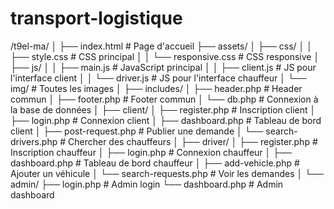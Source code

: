 # transport-logistique
/t9el-ma/
│
├── index.html                  # Page d'accueil
├── assets/
│   ├── css/
│   │   ├── style.css           # CSS principal
│   │   └── responsive.css      # CSS responsive
│   ├── js/
│   │   ├── main.js             # JavaScript principal
│   │   ├── client.js           # JS pour l'interface client
│   │   └── driver.js           # JS pour l'interface chauffeur
│   └── img/                    # Toutes les images
│
├── includes/
│   ├── header.php              # Header commun
│   ├── footer.php              # Footer commun
│   └── db.php                  # Connexion à la base de données
│
├── client/
│   ├── register.php            # Inscription client
│   ├── login.php               # Connexion client
│   ├── dashboard.php           # Tableau de bord client
│   ├── post-request.php        # Publier une demande
│   └── search-drivers.php      # Chercher des chauffeurs
│
├── driver/
│   ├── register.php            # Inscription chauffeur
│   ├── login.php               # Connexion chauffeur
│   ├── dashboard.php           # Tableau de bord chauffeur
│   ├── add-vehicle.php         # Ajouter un véhicule
│   └── search-requests.php     # Voir les demandes
│
└── admin/
    ├── login.php               # Admin login
    └── dashboard.php           # Admin dashboard
